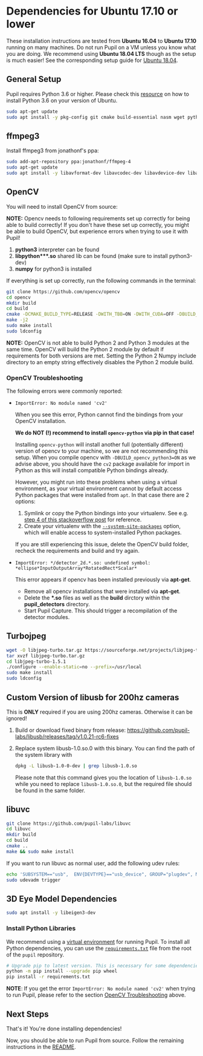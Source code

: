 # Dependencies for Ubuntu 17.10 or lower

These installation instructions are tested from **Ubuntu 16.04** to **Ubuntu 17.10** running on many machines. Do not run Pupil on a VM unless you know what you are doing. We recommend using **Ubuntu 18.04 LTS** though as the setup is much easier! See the corresponding setup guide for [Ubuntu 18.04](./dependencies-ubuntu18.md).


## General Setup

Pupil requires Python 3.6 or higher. Please check this [resource](https://askubuntu.com/questions/865554/how-do-i-install-python-3-6-using-apt-get) on how to install Python 3.6 on your version of Ubuntu.

```sh
sudo apt-get update
sudo apt install -y pkg-config git cmake build-essential nasm wget python3-setuptools libusb-1.0-0-dev  python3-dev python3-pip python3-numpy python3-scipy libglew-dev libtbb-dev
```

## ffmpeg3

Install ffmpeg3 from jonathonf's ppa:

```sh
sudo add-apt-repository ppa:jonathonf/ffmpeg-4
sudo apt-get update
sudo apt install -y libavformat-dev libavcodec-dev libavdevice-dev libavutil-dev libswscale-dev libavresample-dev ffmpeg libav-tools x264 x265 libportaudio2 portaudio19-dev
```

## OpenCV

You will need to install OpenCV from source:

**NOTE:** Opencv needs to following requirements set up correctly for being able to build correctly! If you don't have these set up correctly, you might be able to build OpenCV, but experience errors when trying to use it with Pupil!
1. **python3** interpreter can be found
2. __libpython***.so__ shared lib can be found (make sure to install python3-dev)
3. **numpy** for python3 is installed

If everything is set up correctly, run the following commands in the terminal:

```sh
git clone https://github.com/opencv/opencv
cd opencv
mkdir build
cd build
cmake -DCMAKE_BUILD_TYPE=RELEASE -DWITH_TBB=ON -DWITH_CUDA=OFF -DBUILD_opencv_python2=OFF -DBUILD_opencv_python3=ON ..
make -j2
sudo make install
sudo ldconfig
```

**NOTE:** OpenCV is not able to build Python 2 and Python 3 modules at the same time. OpenCV will build the Python 2 module by default if requirements for both versions are met. Setting the Python 2 Numpy include directory to an empty string effectively disables the Python 2 module build.

### OpenCV Troubleshooting

The following errors were commonly reported:

* `ImportError: No module named 'cv2'`

  When you see this error, Python cannot find the bindings from your OpenCV installation.
  
  **We do NOT (!) recommend to install `opencv-python` via pip in that case!** 
  
  Installing `opencv-python` will install another full (potentially different) version of opencv to your machine, so we are not recommending this setup.
  When you compile opencv with `-DBUILD_opencv_python3=ON` as we advise above, you should have the `cv2` package available for import in Python as this will install compatible Python bindings already.

  However, you might run into these problems when using a virtual environment, as your virtual environment cannot by default access Python packages that were installed from `apt`.
  In that case there are 2 options:
  
  1. Symlink or copy the Python bindings into your virtualenv. See e.g. [step 4 of this stackoverflow post](https://stackoverflow.com/a/37190408) for reference.
  2. Create your virtualenv with the [`--system-site-packages`](https://virtualenv.pypa.io/en/latest/userguide/#the-system-site-packages-option) option, which will enable access to system-installed Python packages.

  If you are still experiencing this issue, delete the OpenCV build folder, recheck the requirements and build and try again.


* `ImportError: */detector_2d.*.so: undefined symbol: *ellipse*InputOutputArray*RotatedRect*Scalar*`
  
  This error appears if opencv has been installed previously via **apt-get**.
  * Remove all opencv installations that were installed via **apt-get**.
  * Delete the __*.so__ files as well as the **build** dirctory within the **pupil_detectors** directory.
  * Start Pupil Capture. This should trigger a recompilation of the detector modules.


## Turbojpeg

```sh
wget -O libjpeg-turbo.tar.gz https://sourceforge.net/projects/libjpeg-turbo/files/1.5.1/libjpeg-turbo-1.5.1.tar.gz/download
tar xvzf libjpeg-turbo.tar.gz
cd libjpeg-turbo-1.5.1
./configure --enable-static=no --prefix=/usr/local
sudo make install
sudo ldconfig
```

## Custom Version of libusb for 200hz cameras

This is **ONLY** required if you are using 200hz cameras. Otherwise it can be ignored!

1. Build or download fixed binary from release: https://github.com/pupil-labs/libusb/releases/tag/v1.0.21-rc6-fixes
1. Replace system libusb-1.0.so.0 with this binary. You can find the path of the system library with

    ```sh
    dpkg -L libusb-1.0-0-dev | grep libusb-1.0.so
    ```

    Please note that this command gives you the location of `libusb-1.0.so` while you need to replace `libusb-1.0.so.0`, but the required file should be found in the same folder.


## libuvc
```sh
git clone https://github.com/pupil-labs/libuvc
cd libuvc
mkdir build
cd build
cmake ..
make && sudo make install
```

If you want to run libuvc as normal user, add the following udev rules:
```sh
echo 'SUBSYSTEM=="usb",  ENV{DEVTYPE}=="usb_device", GROUP="plugdev", MODE="0664"' | sudo tee /etc/udev/rules.d/10-libuvc.rules > /dev/null
sudo udevadm trigger
```

## 3D Eye Model Dependencies
```sh
sudo apt install -y libeigen3-dev
```

### Install Python Libraries

We recommend using a [virtual environment](https://docs.python.org/3/tutorial/venv.html) for running Pupil. To install all Python dependencies, you can use the [`requirements.txt`](https://github.com/pupil-labs/pupil/blob/master/requirements.txt) file from the root of the `pupil` repository.

```sh
# Upgrade pip to latest version. This is necessary for some dependencies.
python -m pip install --upgrade pip wheel
pip install -r requirements.txt
```

**NOTE**: If you get the error `ImportError: No module named 'cv2'` when trying to run Pupil, please refer to the section [OpenCV Troubleshooting](#opencv-troubleshooting) above.

## Next Steps

That's it! You're done installing dependencies!

Now, you should be able to run Pupil from source. Follow the remaining instructions in the [README](../README.md).
